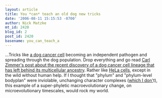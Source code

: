 ```yaml
---
layout: article
title: You *can* teach an old dog new tricks
date: '2006-08-11 15:15:53 -0700'
author: Nick Matzke
mt_id: 2420
blog_id: 2
post_id: 2420
basename: you_can_teach_a
---
```

...Tricks like [a dog cancer cell](http://scienceblogs.com/loom/2006/08/09/an_old_dog_lives_on_inside_new.php) becoming an independent pathogen and spreading through the dog population.  Drop everything and go read [Carl Zimmer's post about the recent discovery of a dog cancer cell lineage that has left behind its multicellular ancestry](http://scienceblogs.com/loom/2006/08/09/an_old_dog_lives_on_inside_new.php).  Rather like [HeLa cells](http://en.wikipedia.org/wiki/HeLa), except in the wild without human help.  If I thought that "phylum" and "phylum-level bodyplan" were inviolable, unchanging character complexes ([which I don'](http://www.pandasthumb.org/pt-archives/000969.html)t), this example of a super-phyletic macroevolutionary change, on microevolutionary timescales, would rock my world.
